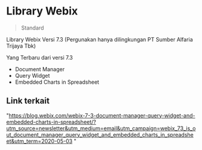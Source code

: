 # Library Webix
> Standard

Library Webix Versi 7.3
(Pergunakan hanya dilingkungan PT Sumber Alfaria Trijaya Tbk)

Yang Terbaru dari versi 7.3
- Document Manager
- Query Widget
- Embedded Charts in Spreadsheet

## Link terkait
"https://blog.webix.com/webix-7-3-document-manager-query-widget-and-embedded-charts-in-spreadsheet/?utm_source=newsletter&utm_medium=email&utm_campaign=webix_73_is_out_document_manager_query_widget_and_embedded_charts_in_spreadsheet&utm_term=2020-05-03 "
